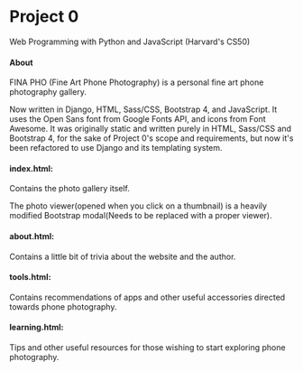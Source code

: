 # Project 0

Web Programming with Python and JavaScript (Harvard's CS50)

#### About
FINA PHO (Fine Art Phone Photography) is a personal fine art phone photography gallery.

Now written in Django, HTML, Sass/CSS, Bootstrap 4, and JavaScript. It uses the Open Sans font from Google Fonts API, and icons from Font Awesome.
It was originally static and written purely in HTML, Sass/CSS and Bootstrap 4, for the sake of Project 0's scope and requirements, but now it's been refactored to use Django and its templating system.

#### index.html:
Contains the photo gallery itself.

The photo viewer(opened when you click on a thumbnail) is a heavily modified Bootstrap modal(Needs to be replaced with a proper viewer).

#### about.html:
Contains a little bit of trivia about the website and the author.

#### tools.html:
Contains recommendations of apps and other useful accessories directed towards phone photography.

#### learning.html:
Tips and other useful resources for those wishing to start exploring phone photography.
